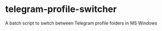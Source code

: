 # telegram-profile-switcher
A batch script to switch between Telegram profile folders in MS Windows
